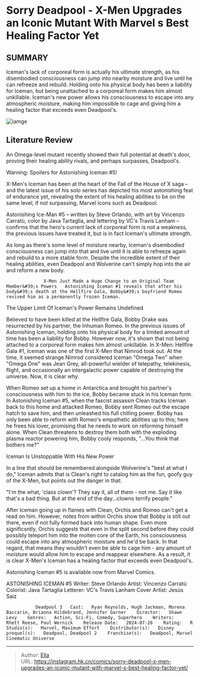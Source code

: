 # Sorry Deadpool - X-Men Upgrades an Iconic Mutant With Marvel s Best Healing Factor Yet


## SUMMARY 



  Iceman&#39;s lack of corporeal form is actually his ultimate strength, as his disembodied consciousness can jump into nearby moisture and live until he can refreeze and rebuild.   Holding onto his physical body has been a liability for Iceman, but being unattached to a corporeal form makes him almost unkillable.   Iceman&#39;s new power allows his consciousness to escape into any atmospheric moisture, making him impossible to cage and giving him a healing factor that exceeds even Deadpool&#39;s.  

![iamge](https://static1.srcdn.com/wordpress/wp-content/uploads/2023/12/10-deadpool-injuries.jpg)

## Literature Review

An Omega-level mutant recently showed their full potential at death&#39;s door, proving their healing ability rivals, and perhaps surpasses, Deadpool&#39;s. 




Warning: Spoilers for Astonishing Iceman #5!




X-Men&#39;s Iceman has been at the heart of the Fall of the House of X saga – and the latest issue of his solo series has depicted his most astonishing feat of endurance yet, revealing the extent of his healing abilities to be on the same level, if not surpassing, Marvel icons such as Deadpool.

Astonishing Ice-Man #5 – written by Steve Orlando, with art by Vincenzo Carratù, color by Java Tartaglia, and lettering by VC&#39;s Travis Lanham – confirms that the hero&#39;s current lack of corporeal form is not a weakness, the previous issues have treated it, but is in fact Iceman&#39;s ultimate strength.

          

As long as there&#39;s some level of moisture nearby, Iceman&#39;s disembodied consciousness can jump into that and live until it is able to refreeze again and rebuild to a more stable form. Despite the incredible extent of their healing abilities, even Deadpool and Wolverine can&#39;t simply hop into the air and reform a new body.




                  X-Men Just Made a Huge Change to an Original Team Member&#39;s Powers   Astonishing Iceman #1 reveals that after his body&#39;s death at the Hellfire Gala, Bobby&#39;s boyfriend Romeo revived him as a permanently frozen Iceman.   


 The Upper Limit Of Iceman&#39;s Power Remains Undefined 
          

Believed to have been killed at the Hellfire Gala, Bobby Drake was resurrected by his partner, the Inhuman Romeo. In the previous issues of Astonishing Iceman, holding onto his physical body for a limited amount of time has been a liability for Bobby. However now, it&#39;s shown that not being attached to a corporeal form makes him almost unkillable. In X-Men: Hellfire Gala #1, Iceman was one of the first X-Men that Nimrod took out. At the time, it seemed strange Nimrod considered Iceman &#34;Omega Two&#34; when &#34;Omega One&#34; was Jean Grey, all-powerful wielder of telepathy, telekinesis, flight, and occasionally an intergalactic power capable of destroying the universe. Now, it is clear why.




When Romeo set up a home in Antarctica and brought his partner&#39;s consciousness with him to the ice, Bobby became stuck in his Iceman form. In Astonishing Iceman #5, when the fascist assassin Clean tracks Iceman back to this home and attacked Romeo, Bobby sent Romeo out the escape hatch to save him, and then unleashed his full chilling power. Bobby has only been able to reform with Romeo&#39;s empathetic abilities up to this; here he frees his lover, promising that he needs to work on reforming himself alone. When Clean threatens to destroy them both with the exploding plasma reactor powering him, Bobby cooly responds, &#34;...You think that bothers me?&#34;



 Iceman Is Unstoppable With His New Power 
          

In a line that should be remembered alongside Wolverine&#39;s &#34;best at what I do,&#34; Iceman admits that is Clean&#39;s right to catalog him as the fun, goofy guy of the X-Men, but points out the danger in that:





&#34;I&#39;m the what, &#39;class clown&#39;? They say it, all of them - not me. Say it like that&#39;s a bad thing. But at the end of the day...clowns terrify people.&#34;


After Iceman going up in flames with Clean, Orchis and Romeo can&#39;t get a read on him. However, notes from within Orchis show that Bobby is still out there, even if not fully formed back into human shape. Even more significsntly, Orchis suggests that even in the split second before they could possibly teleport him into the molten core of the Earth, his consciousness could escape into any atmospheric moisture and he&#39;d be back. In that regard, that means they wouldn&#39;t even be able to cage him - any amount of moisture would allow him to escape and reappear elsewhere. As a result, it is clear X-Men&#39;s Iceman has a healing factor that exceeds even Deadpool&#39;s.

Astonishing Iceman #5 is available now from Marvel Comics.

 ASTONISHING ICEMAN #5                   Writer: Steve Orlando   Artist: Vincenzo Carratù   Colorist: Java Tartaglia   Letterer: VC&#39;s Travis Lanham   Cover Artist: Jesús Saiz      






               Deadpool 3   Cast:   Ryan Reynolds, Hugh Jackman, Morena Baccarin, Brianna Hildebrand, Jennifer Garner    Director:   Shawn Levy    Genres:   Action, Sci-Fi, Comedy, Superhero    Writers:   Rhett Reese, Paul Wernick    Release Date:   2024-07-26    Rating:   R    Studio(s):   Marvel, Maximum Effort    Distributor(s):   Disney    prequel(s):   Deadpool, Deadpool 2    Franchise(s):   Deadpool, Marvel Cinematic Universe      

---

> Author: [Ella](https://instagram.hk.cn/)  
> URL: https://instagram.hk.cn/comics/sorry-deadpool-x-men-upgrades-an-iconic-mutant-with-marvel-s-best-healing-factor-yet/  

